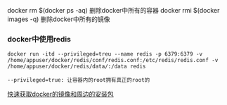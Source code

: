 docker rm $(docker ps -aq)  删除docker中所有的容器
docker rmi $(docker images -q) 删除docker中所有的镜像


### docker中使用redis
`docker run -itd --privileged=treu --name redis -p 6379:6379 -v /home/appuser/docker/redis/conf/redis.conf:/etc/redis/redis.conf -v /home/appuser/docker/redis/data/:/data redis`
```
--privileged=true: 让容器内的root拥有真正的root的
```




[快速获取docker的镜像和周边的安装包](https://get.daocloud.io/)

